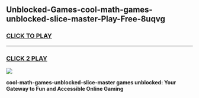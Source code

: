 
## Unblocked-Games-cool-math-games-unblocked-slice-master-Play-Free-8uqvg
<h3>
<a href="https://premium76.site?title=cool-math-games-unblocked-slice-master&ref=09A">CLICK TO PLAY</a></h3>
<hr>

<h3>
<a href="https://premium76.site?title=cool-math-games-unblocked-slice-master&ref=09A">CLICK 2 PLAY</a>
  
</h3>

<a href="https://premium76.site?title=cool-math-games-unblocked-slice-master&ref=09A"><img src="https://clearcache.store/games.png"></a>


**cool-math-games-unblocked-slice-master games unblocked: Your Gateway to Fun and Accessible Online Gaming**
